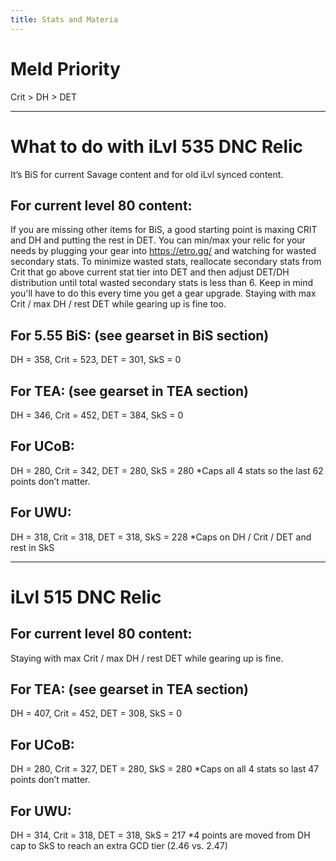 ```yaml
---
title: Stats and Materia
---
```

# Meld Priority

Crit > DH > DET

- - -

# What to do with iLvl 535 DNC Relic

It’s BiS for current Savage content and for old iLvl synced content. 

## For current level 80 content:

If you are missing other items for BiS, a good starting point is maxing CRIT and DH and putting the rest in DET. You can min/max your relic for your needs by plugging your gear into <https://etro.gg/> and watching for wasted secondary stats. To minimize wasted stats, reallocate secondary stats from Crit that go above current stat tier into DET and then adjust DET/DH distribution until total wasted secondary stats is less than 6. Keep in mind you'll have to do this every time you get a gear upgrade. Staying with max Crit / max DH / rest DET while gearing up is fine too.

## For 5.55 BiS: (see gearset in BiS section)

DH = 358, Crit = 523, DET = 301, SkS = 0

## For TEA: (see gearset in TEA section)

DH = 346, Crit = 452, DET = 384, SkS = 0

## For UCoB:

DH = 280, Crit = 342, DET = 280, SkS = 280 *Caps all 4 stats so the last 62 points don’t matter. 

## For UWU:

DH = 318, Crit = 318, DET = 318, SkS = 228 *Caps on DH / Crit / DET and rest in SkS

- - -

# iLvl 515 DNC Relic

## For current level 80 content:

Staying with max Crit / max DH / rest DET while gearing up is fine.

## For TEA: (see gearset in TEA section)

DH = 407, Crit = 452, DET = 308, SkS = 0 

## For UCoB:

DH = 280, Crit = 327, DET = 280, SkS = 280 *Caps on all 4 stats so last 47 points don’t matter. 

## For UWU:

DH = 314, Crit = 318, DET = 318, SkS = 217 *4 points are moved from DH cap to SkS to reach an extra GCD tier (2.46 vs. 2.47)